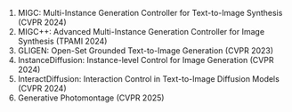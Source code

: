 <ol>
<li>MIGC: Multi-Instance Generation Controller for Text-to-Image Synthesis (CVPR 2024)
<li>MIGC++: Advanced Multi-Instance Generation Controller for Image Synthesis (TPAMI 2024)
<li>GLIGEN: Open-Set Grounded Text-to-Image Generation (CVPR 2023)
<li>InstanceDiffusion: Instance-level Control for Image Generation (CVPR 2024)
<li>InteractDiffusion: Interaction Control in Text-to-Image Diffusion Models (CVPR 2024)
<li>Generative Photomontage (CVPR 2025)
</ol>
